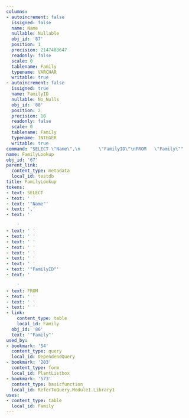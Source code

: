 ```yaml
---
columns:
- autoincrement: false
  issigned: false
  name: Name
  nullable: Nullable
  obj_id: '87'
  position: 1
  precision: 2147483647
  readonly: false
  scale: 0
  tablename: Family
  typename: VARCHAR
  writable: true
- autoincrement: false
  issigned: true
  name: FamilyID
  nullable: No_Nulls
  obj_id: '88'
  position: 2
  precision: 10
  readonly: false
  scale: 0
  tablename: Family
  typename: INTEGER
  writable: true
command: "SELECT \"Name\",\n       \"FamilyID\"\nFROM   \"Family\""
name: FamilyLookup
obj_id: '67'
parent_link:
  content_type: metadata
  local_id: testdb
title: FamilyLookup
tokens:
- text: SELECT
- text: ' '
- text: '"Name"'
- text: ','
- text: '

    '
- text: ' '
- text: ' '
- text: ' '
- text: ' '
- text: ' '
- text: ' '
- text: ' '
- text: '"FamilyID"'
- text: '

    '
- text: FROM
- text: ' '
- text: ' '
- text: ' '
- link:
    content_type: table
    local_id: Family
  obj_id: '86'
  text: '"Family"'
used_by:
- bookmark: '54'
  content_type: query
  local_id: DependendQuery
- bookmark: '203'
  content_type: form
  local_id: PlantListbox
- bookmark: '573'
  content_type: basicfunction
  local_id: ReferToQuery.Module1.Library1
uses:
- content_type: table
  local_id: Family
---
```

